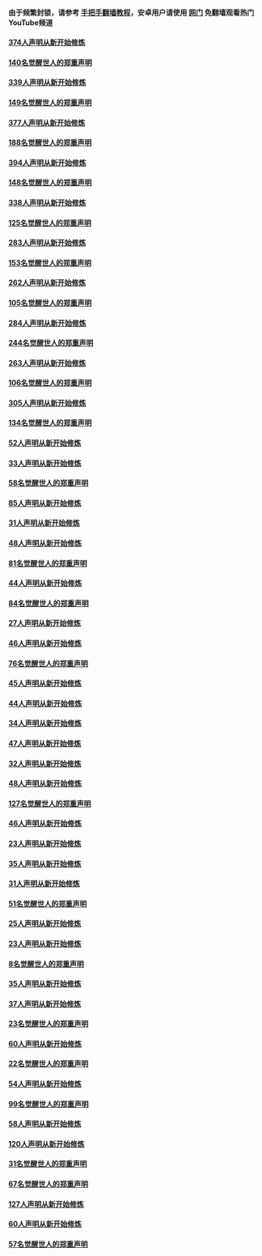 #### 由于频繁封锁，请参考 [手把手翻墙教程](https://github.com/gfw-breaker/guides/wiki/)，安卓用户请使用 [网门](https://github.com/gfw-breaker/nogfw/blob/master/dl.md?t=05180601) 免翻墙观看热门YouTube频道 

#### [374人声明从新开始修炼](../pages/91/425811.md?t=05180601) 

#### [140名觉醒世人的郑重声明](../pages/91/425810.md?t=05180601) 

#### [339人声明从新开始修炼](../pages/91/425690.md?t=05180601) 

#### [149名觉醒世人的郑重声明](../pages/91/425689.md?t=05180601) 

#### [377人声明从新开始修炼](../pages/91/424867.md?t=05180601) 

#### [188名觉醒世人的郑重声明](../pages/91/424866.md?t=05180601) 

#### [394人声明从新开始修炼](../pages/91/423914.md?t=05180601) 

#### [148名觉醒世人的郑重声明](../pages/91/423913.md?t=05180601) 

#### [338人声明从新开始修炼](../pages/91/423540.md?t=05180601) 

#### [125名觉醒世人的郑重声明](../pages/91/423539.md?t=05180601) 

#### [283人声明从新开始修炼](../pages/91/423296.md?t=05180601) 

#### [153名觉醒世人的郑重声明](../pages/91/423295.md?t=05180601) 

#### [262人声明从新开始修炼](../pages/91/423004.md?t=05180601) 

#### [105名觉醒世人的郑重声明](../pages/91/423003.md?t=05180601) 

#### [284人声明从新开始修炼](../pages/91/422707.md?t=05180601) 

#### [244名觉醒世人的郑重声明](../pages/91/422706.md?t=05180601) 

#### [263人声明从新开始修炼](../pages/91/422553.md?t=05180601) 

#### [106名觉醒世人的郑重声明](../pages/91/422552.md?t=05180601) 

#### [305人声明从新开始修炼](../pages/91/422153.md?t=05180601) 

#### [134名觉醒世人的郑重声明](../pages/91/422152.md?t=05180601) 

#### [52人声明从新开始修炼](../pages/91/421846.md?t=05180601) 

#### [33人声明从新开始修炼](../pages/91/421804.md?t=05180601) 

#### [58名觉醒世人的郑重声明](../pages/91/421845.md?t=05180601) 

#### [85人声明从新开始修炼](../pages/91/421769.md?t=05180601) 

#### [31人声明从新开始修炼](../pages/91/421763.md?t=05180601) 

#### [48人声明从新开始修炼](../pages/91/421605.md?t=05180601) 

#### [81名觉醒世人的郑重声明](../pages/91/421656.md?t=05180601) 

#### [44人声明从新开始修炼](../pages/91/421544.md?t=05180601) 

#### [84名觉醒世人的郑重声明](../pages/91/421543.md?t=05180601) 

#### [27人声明从新开始修炼](../pages/91/421465.md?t=05180601) 

#### [46人声明从新开始修炼](../pages/91/421454.md?t=05180601) 

#### [76名觉醒世人的郑重声明](../pages/91/421453.md?t=05180601) 

#### [45人声明从新开始修炼](../pages/91/421452.md?t=05180601) 

#### [44人声明从新开始修炼](../pages/91/421422.md?t=05180601) 

#### [34人声明从新开始修炼](../pages/91/421322.md?t=05180601) 

#### [47人声明从新开始修炼](../pages/91/421264.md?t=05180601) 

#### [32人声明从新开始修炼](../pages/91/421225.md?t=05180601) 

#### [48人声明从新开始修炼](../pages/91/421202.md?t=05180601) 

#### [127名觉醒世人的郑重声明](../pages/91/421224.md?t=05180601) 

#### [46人声明从新开始修炼](../pages/91/421203.md?t=05180601) 

#### [23人声明从新开始修炼](../pages/91/421138.md?t=05180601) 

#### [35人声明从新开始修炼](../pages/91/421122.md?t=05180601) 

#### [31人声明从新开始修炼](../pages/91/421081.md?t=05180601) 

#### [51名觉醒世人的郑重声明](../pages/91/421080.md?t=05180601) 

#### [25人声明从新开始修炼](../pages/91/421020.md?t=05180601) 

#### [23人声明从新开始修炼](../pages/91/420884.md?t=05180601) 

#### [8名觉醒世人的郑重声明](../pages/91/420883.md?t=05180601) 

#### [35人声明从新开始修炼](../pages/91/420809.md?t=05180601) 

#### [37人声明从新开始修炼](../pages/91/420766.md?t=05180601) 

#### [23名觉醒世人的郑重声明](../pages/91/420765.md?t=05180601) 

#### [60人声明从新开始修炼](../pages/91/420727.md?t=05180601) 

#### [22名觉醒世人的郑重声明](../pages/91/420726.md?t=05180601) 

#### [54人声明从新开始修炼](../pages/91/420529.md?t=05180601) 

#### [99名觉醒世人的郑重声明](../pages/91/420528.md?t=05180601) 

#### [58人声明从新开始修炼](../pages/91/420198.md?t=05180601) 

#### [120人声明从新开始修炼](../pages/91/420141.md?t=05180601) 

#### [31名觉醒世人的郑重声明](../pages/91/420197.md?t=05180601) 

#### [67名觉醒世人的郑重声明](../pages/91/420140.md?t=05180601) 

#### [127人声明从新开始修炼](../pages/91/420082.md?t=05180601) 

#### [60人声明从新开始修炼](../pages/91/420081.md?t=05180601) 

#### [57名觉醒世人的郑重声明](../pages/91/420080.md?t=05180601) 

